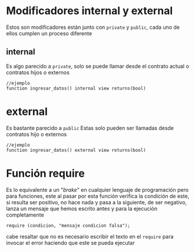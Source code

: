 # Modificadores internal y external

Estos son modificadores están junto con `private` y `public`, cada uno de ellos cumplen un proceso diferente

## internal

Es algo parecido a `private`, solo se puede llamar desde el contrato actual o contratos hijos o externos 

```solidity
//ejemplo
function ingresar_datos() internal view returns(bool)
```

# external

Es bastante parecido a `public` Estas solo pueden ser llamadas desde contratos hijo o externos

```solidity
//ejemplo
function ingresar_datos() external view returns(bool)
```

# Función require

Es lo equivalente a un "_brake_"  en cualquier lenguaje de programación pero para funciones, este al pasar por esta función verifica la condición de este, si resulta ser positivo, no hace nada y pasa a la siguiente, de ser negativo, lanza un mensaje que hemos escrito antes y para la ejecución completamente

```solidity
require (condicion, "mensaje condicion falsa");
```

cabe resaltar que no es necesario escribir el texto en el `require` para invocar el error haciendo que este se pueda ejecutar 


